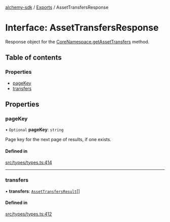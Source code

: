 [alchemy-sdk](../README.md) / [Exports](../modules.md) / AssetTransfersResponse

# Interface: AssetTransfersResponse

Response object for the [CoreNamespace.getAssetTransfers](../classes/CoreNamespace.md#getassettransfers) method.

## Table of contents

### Properties

- [pageKey](AssetTransfersResponse.md#pagekey)
- [transfers](AssetTransfersResponse.md#transfers)

## Properties

### pageKey

• `Optional` **pageKey**: `string`

Page key for the next page of results, if one exists.

#### Defined in

[src/types/types.ts:414](https://github.com/alchemyplatform/alchemy-sdk-js/blob/905f87c/src/types/types.ts#L414)

___

### transfers

• **transfers**: [`AssetTransfersResult`](AssetTransfersResult.md)[]

#### Defined in

[src/types/types.ts:412](https://github.com/alchemyplatform/alchemy-sdk-js/blob/905f87c/src/types/types.ts#L412)
